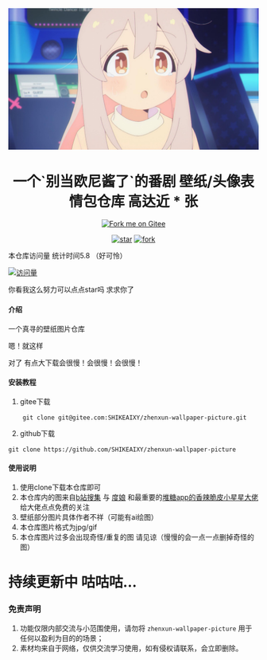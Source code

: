 <div align="center">
  <img src="仓库图片/可爱.png" alt="欧尼酱" width = "600">

  
<h1>一个`别当欧尼酱了`的番剧 壁纸/头像表情包仓库 高达近 * 张</h1>

</div>
<div align="center">
<a href='https://gitee.com/SHIKEAIXY/zhenxun-wallpaper-picture'><img src='https://gitee.com/SHIKEAIXY/zhenxun-wallpaper-picture/widgets/widget_3.svg' alt='Fork me on Gitee'></img></a>

<a href='https://gitee.com/SHIKEAIXY/zhenxun-wallpaper-picture/stargazers'><img src='https://gitee.com/SHIKEAIXY/zhenxun-wallpaper-picture/badge/star.svg?theme=dark' alt='star'></img></a>
<a href='https://gitee.com/SHIKEAIXY/zhenxun-wallpaper-picture/members'><img src='https://gitee.com/SHIKEAIXY/zhenxun-wallpaper-picture/badge/fork.svg?theme=dark' alt='fork'></img></a>

</div>

本仓库访问量 统计时间5.8 （好可怜）

[![访问量](https://profile-counter.glitch.me/zhenxun-wallpaper-picture/count.svg)](https://gitee.com/SHIKEAIXY/zhenxun-wallpaper-picture.git)

你看我这么努力可以点点star吗 求求你了

#### 介绍

一个真寻的壁纸图片仓库

嗯！就这样

对了 有点大下载会很慢！会很慢！会很慢！

#### 安装教程

1.  gitee下载

```
    git clone git@gitee.com:SHIKEAIXY/zhenxun-wallpaper-picture.git
```

2.  github下载

```
git clone https://github.com/SHIKEAIXY/zhenxun-wallpaper-picture
```

#### 使用说明

1.  使用clone下载本仓库即可
2.  本仓库内的图来自[b站搜集](https://www.bilibili.com/read/cv20747577) 与 [度娘](https://baidu.com) 和最重要的[堆糖app的香辣脆皮小星星大佬](https://www.duitang.com/people/?id=1705780019) 给大佬点点免费的关注 
3.  壁纸部分图片具体作者不祥（可能有ai绘图）
4.  本仓库图片格式为jpg/gif
5.  本仓库图片过多会出现奇怪/重复的图 请见谅（慢慢的会一点一点删掉奇怪的图）

# 持续更新中 咕咕咕...

### 免责声明

1. 功能仅限内部交流与小范围使用，请勿将 `zhenxun-wallpaper-picture` 用于任何以盈利为目的的场景；
2. 素材均来自于网络，仅供交流学习使用，如有侵权请联系，会立即删除。